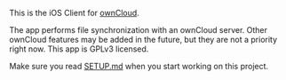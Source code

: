 This is the iOS Client for [ownCloud][0].

The app performs file synchronization with an ownCloud server. Other ownCloud features may be added in the future, but they are not a priority right now. This app is GPLv3 licensed.

Make sure you read [SETUP.md][1] when you start working on this project.

[0]: https://github.com/owncloud/core
[1]: https://github.com/owncloud/ios/blob/master/SETUP.md
